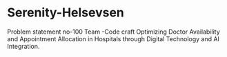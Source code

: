 # Serenity-Helsevsen
Problem statement no-100
Team -Code craft
Optimizing Doctor Availability and Appointment Allocation in Hospitals through Digital Technology and Al Integration.
<img src>
